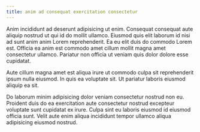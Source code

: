```yaml
---
title: anim ad consequat exercitation consectetur
---
```


Anim incididunt ad deserunt adipisicing ut enim. Consequat consequat aute aliquip nostrud ut qui id do mollit ullamco. Eiusmod quis elit laborum id nisi ad sunt anim anim Lorem reprehenderit. Ea eu elit duis do commodo Lorem est. Officia ea anim est commodo amet cillum mollit magna amet consectetur ullamco. Pariatur non officia ut veniam quis dolor dolore esse cupidatat.

Aute cillum magna amet est aliqua irure ut commodo culpa sit reprehenderit ipsum nulla eiusmod. In quis ea voluptate sit. Ut pariatur laboris eiusmod aliquip ea sit.

Do laborum minim adipisicing dolor veniam consectetur nostrud non eu. Proident duis do ea exercitation aute consectetur nostrud excepteur voluptate sunt cupidatat ex irure. Culpa sint eu laboris eiusmod id eiusmod officia sunt. Velit aute enim aliqua incididunt tempor ullamco aliqua adipisicing eiusmod nostrud.